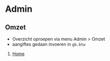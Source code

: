 # Admin

## Omzet

- Overzicht oproepen via menu Admin > Omzet
- aangiftes gedaan invoeren in `gb.btw`

1. [Home](Home)
